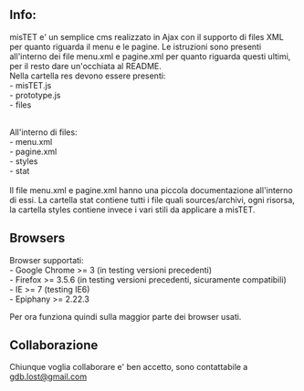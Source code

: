 <h2>Info:</h2>
misTET e' un semplice cms realizzato in Ajax con il supporto di files XML per quanto riguarda il menu e le pagine. Le istruzioni sono presenti all'interno dei file menu.xml e pagine.xml per quanto riguarda questi ultimi, per il resto dare un'occhiata al README. <br>
Nella cartella res devono essere presenti:<br>
	- misTET.js<br>
	- prototype.js<br>
	- files<br><br>

All'interno di files:<br>
	- menu.xml<br>
	- pagine.xml<br>
	- styles<br>
	- stat<br>
<br>
Il file menu.xml e pagine.xml hanno una piccola documentazione all'interno di essi. La cartella stat contiene tutti i file quali sources/archivi, ogni risorsa, la cartella styles contiene invece i vari stili da applicare a misTET.

<h2>Browsers</h2>

Browser supportati:<br>
	- Google Chrome >= 3 (in testing versioni precedenti)<br>
	- Firefox >= 3.5.6 (in testing versioni precedenti, sicuramente compatibili)<br>
	- IE >= 7 (testing IE6)<br>
	- Epiphany >= 2.22.3<br>
	
Per ora funziona quindi sulla maggior parte dei browser usati.

<h2>Collaborazione</h2>

Chiunque voglia collaborare e' ben accetto, sono contattabile a gdb.lost@gmail.com 
